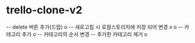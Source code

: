 # trello-clone-v2

-- delete 버튼 추가(드랍) o
-- 새로고침 시 로컬스토리지에 저장 되어 변경 x o
-- 카테고리 추가 o
-- 카테고리의 순서 변경
-- 추가한 카테고리 제거 o
